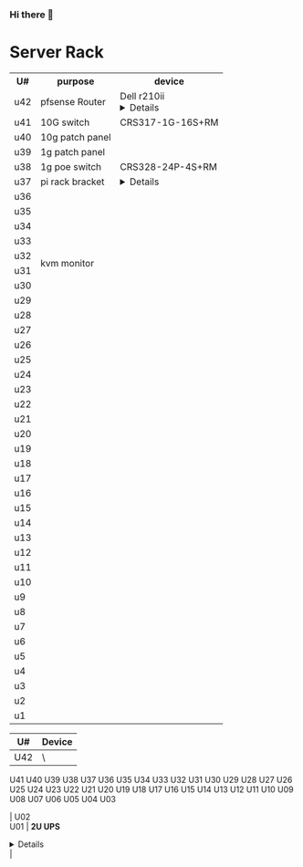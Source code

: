 ### Hi there 👋

<!--
**cTurtle98/cTurtle98** is a ✨ _special_ ✨ repository because its `README.md` (this file) appears on your GitHub profile.

Here are some ideas to get you started:

- 🔭 I’m currently working on ...
- 🌱 I’m currently learning ...
- 👯 I’m looking to collaborate on ...
- 🤔 I’m looking for help with ...
- 💬 Ask me about ...
- 📫 How to reach me: ...
- 😄 Pronouns: ...
- ⚡ Fun fact: ...
-->


# Server Rack

<table>
  <tr>
    <th> U# </th> 
    <th> purpose </th>
    <th> device </th>
  </tr>
  <tr>
    <td> u42 </td> 
    <td> pfsense Router </td>
    <td> 
      Dell r210ii 
      <details>
        * Intel(R) Xeon(R) CPU E31220L @ 2.20GHz <br>
        * ram
      </details> 
    </td>
  </tr>
  <tr>
    <td> u41 </td>
    <td> 10G switch </td>
    <td> CRS317-1G-16S+RM </td>
  </tr>
  <tr>
    <td> u40 </td>
    <td> 10g patch panel </td>
    <td> </td>
  </tr>
  <tr>
    <td> u39 </td>
    <td> 1g patch panel </td>
    <td> </td>
  </tr>
  <tr>
    <td> u38 </td>
    <td> 1g poe switch </td>
    <td> CRS328-24P-4S+RM </td>
  </tr>
  <tr>
    <td> u37 </td>
    <td> pi rack bracket </td>
    <td> <details> a bracket for holding raspberry pi's in a rack, the pi's are offline </details> </td>
  </tr>
  <tr>
    <td> u36 </td>
    <td> </td>
    <td> </td>
  </tr>
  <tr>
    <td> u35 </td>
    <td rowspan="8" > kvm monitor </td>
    <td rowspan="8" > </td>
  </tr>
  <tr>
    <td> u34 </td>
  </tr>
  <tr>
    <td> u33 </td>
  </tr>
  <tr>
    <td> u32 </td>
  </tr>
  <tr>
    <td> u31 </td>
  </tr>
  <tr>
    <td> u30 </td>
  </tr>
  <tr>
    <td> u29 </td>
  </tr>
  <tr>
    <td> u28 </td>
  </tr>
  <tr>
    <td> u27 </td>
    <td> </td>
    <td> </td>
  </tr>
  <tr>
    <td> u26 </td>
    <td> </td>
    <td> </td>
  </tr>
  <tr>
    <td> u25 </td>
    <td> </td>
    <td> </td>
  </tr>
  <tr>
    <td> u24 </td>
    <td> </td>
    <td> </td>
  </tr>
  <tr>
    <td> u23 </td>
    <td> </td>
    <td> </td>
  </tr>
  <tr>
    <td> u22 </td>
    <td> </td>
    <td> </td>
  </tr>
  <tr>
    <td> u21 </td>
    <td> </td>
    <td> </td>
  </tr>
  <tr>
    <td> u20 </td>
    <td> </td>
    <td> </td>
  </tr>
  <tr>
    <td> u19 </td>
    <td> </td>
    <td> </td>
  </tr>
  <tr>
    <td> u18 </td>
    <td> </td>
    <td> </td>
  </tr>
  <tr>
    <td> u17 </td>
    <td> </td>
    <td> </td>
  </tr>
  <tr>
    <td> u16 </td>
    <td> </td>
    <td> </td>
  </tr>
  <tr>
    <td> u15 </td>
    <td> </td>
    <td> </td>
  </tr>
  <tr>
    <td> u14 </td>
    <td> </td>
    <td> </td>
  </tr>
  <tr>
    <td> u13 </td>
    <td> </td>
    <td> </td>
  </tr>
  <tr>
    <td> u12 </td>
    <td> </td>
    <td> </td>
  </tr>
  <tr>
    <td> u11 </td>
    <td> </td>
    <td> </td>
  </tr>
  <tr>
    <td> u10 </td>
    <td> </td>
    <td> </td>
  </tr>
  <tr>
    <td> u9 </td>
    <td> </td>
    <td> </td>
  </tr>
  <tr>
    <td> u8 </td>
    <td> </td>
    <td> </td>
  </tr>
  <tr>
    <td> u7 </td>
    <td> </td>
    <td> </td>
  </tr>
  <tr>
    <td> u6 </td>
    <td> </td>
    <td> </td>
  </tr>
  <tr>
    <td> u5 </td>
    <td> </td>
    <td> </td>
  </tr>
  <tr>
    <td> u4 </td>
    <td> </td>
    <td> </td>
  </tr>
  <tr>
    <td> u3 </td>
    <td> </td>
    <td> </td>
  </tr>
  <tr>
    <td> u2 </td>
    <td> </td>
    <td> </td>
  </tr>
  <tr>
    <td> u1 </td>
    <td> </td>
    <td> </td>
  </tr>
</table>

| U# | Device |
| -- | -- |
| U42 | \

U41
U40
U39
U38
U37
U36
U35
U34
U33
U32
U31
U30
U29
U28
U27
U26
U25
U24
U23
U22
U21
U20
U19
U18
U17
U16
U15
U14
U13
U12
U11
U10
U09
U08
U07
U06
U05
U04
U03

| U02 <br> U01 | <b> 2U UPS </b> <details> APC DLA1500RM2U  </details> |

